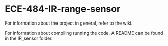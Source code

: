 # ECE-484-IR-range-sensor

For information about the project in general, refer to the wiki.

For information about compiling running the code, A README can be found in the IR_sensor folder.
